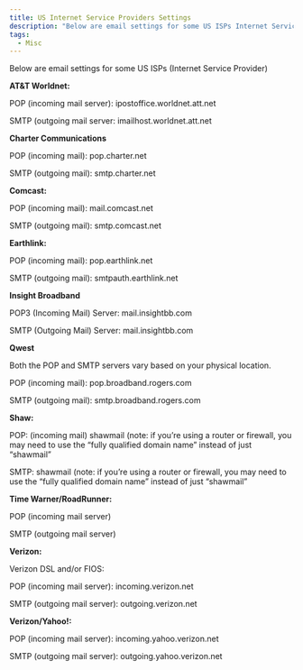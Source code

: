 ```yaml
---
title: US Internet Service Providers Settings
description: "Below are email settings for some US ISPs Internet Service Provider"
tags:
  - Misc
---
```

Below are email settings for some US ISPs (Internet Service Provider)

**AT&T Worldnet:**

POP (incoming mail server): ipostoffice.worldnet.att.net
  
SMTP (outgoing mail server: imailhost.worldnet.att.net
  
**Charter Communications**

POP (incoming mail): pop.charter.net
  
SMTP (outgoing mail): smtp.charter.net

**Comcast:**

POP (incoming mail): mail.comcast.net
  
SMTP (outgoing mail): smtp.comcast.net
  
**Earthlink:**

POP (incoming mail): pop.earthlink.net
  
SMTP (outgoing mail): smtpauth.earthlink.net

**Insight Broadband**

POP3 (Incoming Mail) Server: mail.insightbb.com
  
SMTP (Outgoing Mail) Server: mail.insightbb.com

**Qwest**

Both the POP and SMTP servers vary based on your physical location.

POP (incoming mail): pop.broadband.rogers.com
  
SMTP (outgoing mail): smtp.broadband.rogers.com

**Shaw:**

POP: (incoming mail) shawmail (note: if you&#8217;re using a router or firewall, you may need to use the &#8220;fully qualified domain name&#8221; instead of just &#8220;shawmail&#8221;
  
SMTP: shawmail (note: if you&#8217;re using a router or firewall, you may need to use the &#8220;fully qualified domain name&#8221; instead of just &#8220;shawmail&#8221;

**Time Warner/RoadRunner:**

POP (incoming mail server)
  
SMTP (outgoing mail server)

**Verizon:**

Verizon DSL and/or FIOS:
  
POP (incoming mail server): incoming.verizon.net
  
SMTP (outgoing mail server): outgoing.verizon.net
  
**Verizon/Yahoo!:**
  
POP (incoming mail server): incoming.yahoo.verizon.net
  
SMTP (outgoing mail server): outgoing.yahoo.verizon.net
